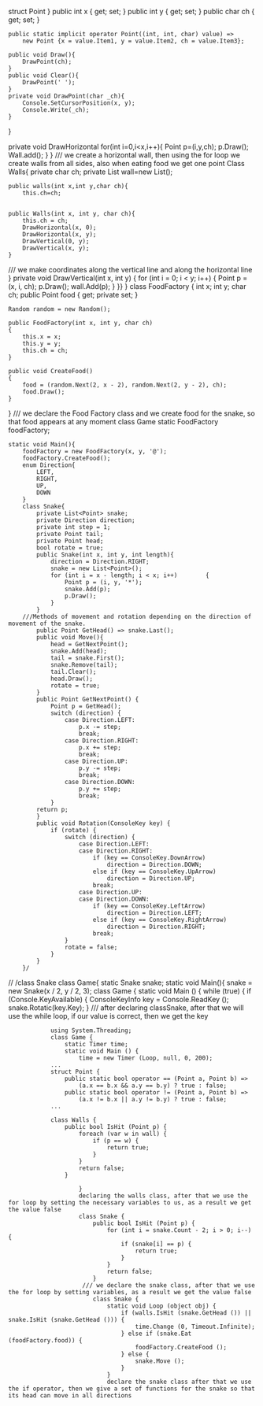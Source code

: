 struct Point }
public int x { get; set; }
    public int y { get; set; }
    public char ch { get; set; }

    public static implicit operator Point((int, int, char) value) => 
        new Point {x = value.Item1, y = value.Item2, ch = value.Item3};

    public void Draw(){
        DrawPoint(ch);
    }
    public void Clear(){
        DrawPoint(' ');
    }
    private void DrawPoint(char _ch){
        Console.SetCursorPosition(x, y);
        Console.Write(_ch);
    }
}

private void DrawHorizontal
    for(int i=0,i<x,i++){
        Point p=(i,y,ch);
p.Draw();
Wall.add();
    }
}
/// we create a horizontal wall, then using the for loop we create walls from all sides, also when eating food we get one point
Class Walls{
    private char ch; 
    private List<Point> wall=new List<Point>();

    public walls(int x,int y,char ch){
        this.ch=ch;

    
    public Walls(int x, int y, char ch){
        this.ch = ch;
        DrawHorizontal(x, 0);
        DrawHorizontal(x, y);
        DrawVertical(0, y);
        DrawVertical(x, y);
    }
/// we make coordinates along the vertical line and along the horizontal line
    }
    private void DrawVertical(int x, int y) {
        for (int i = 0; i < y; i++) {
            Point p = (x, i, ch);
            p.Draw();
            wall.Add(p);
        }
    }}
}
class FoodFactory
{
    int x;
    int y;
    char ch;
    public Point food { get; private set; }

    Random random = new Random();

    public FoodFactory(int x, int y, char ch)
    {
        this.x = x;
        this.y = y;
        this.ch = ch;
    }

    public void CreateFood()
    {
        food = (random.Next(2, x - 2), random.Next(2, y - 2), ch);
        food.Draw();
    }
}
/// we declare the Food Factory class and we create food for the snake, so that food appears at any moment
class Game
    static FoodFactory foodFactory;

    static void Main(){
        foodFactory = new FoodFactory(x, y, '@');
        foodFactory.CreateFood();
        enum Direction{
            LEFT,
            RIGHT,
            UP,
            DOWN
        }
        class Snake{
            private List<Point> snake;
            private Direction direction;
            private int step = 1;
            private Point tail;
            private Point head;
            bool rotate = true;
            public Snake(int x, int y, int length){
                direction = Direction.RIGHT;
                snake = new List<Point>();
                for (int i = x - length; i < x; i++)        {
                    Point p = (i, y, '*');
                    snake.Add(p);
                    p.Draw();
                }
            }
        ///Methods of movement and rotation depending on the direction of movement of the snake.
            public Point GetHead() => snake.Last();
            public void Move(){
                head = GetNextPoint();
                snake.Add(head);
                tail = snake.First();
                snake.Remove(tail);
                tail.Clear();
                head.Draw();
                rotate = true;
            }
            public Point GetNextPoint() {
                Point p = GetHead();
                switch (direction) {
                    case Direction.LEFT:
                        p.x -= step;
                        break;
                    case Direction.RIGHT:
                        p.x += step;
                        break;
                    case Direction.UP:
                        p.y -= step;
                        break;
                    case Direction.DOWN:
                        p.y += step;
                        break;
                }
            return p;
            }
            public void Rotation(ConsoleKey key) {
                if (rotate) {
                    switch (direction) {
                        case Direction.LEFT:
                        case Direction.RIGHT:
                            if (key == ConsoleKey.DownArrow)
                                direction = Direction.DOWN;
                            else if (key == ConsoleKey.UpArrow)
                                direction = Direction.UP;
                            break;
                        case Direction.UP:
                        case Direction.DOWN:
                            if (key == ConsoleKey.LeftArrow)
                                direction = Direction.LEFT;
                            else if (key == ConsoleKey.RightArrow)
                                direction = Direction.RIGHT;
                            break;
                    }
                    rotate = false;
                }
            }
        }/
// /class Snake
        class Game{
            static Snake snake;
            static void Main(){
                snake = new Snake(x / 2, y / 2, 3);
                class Game {
                    static void Main () {
                        while (true) {
                            if (Console.KeyAvailable) {
                                ConsoleKeyInfo key = Console.ReadKey ();
                                snake.Rotatiс(key.Key);
                            }
              /// after declaring classSnake, after that we will use the while loop, if our value is correct, then we get the key

                using System.Threading;
                class Game {
                    static Timer time;
                    static void Main () {
                        time = new Timer (Loop, null, 0, 200);
                ...
                struct Point {
                    public static bool operator == (Point a, Point b) => 
                        (a.x == b.x && a.y == b.y) ? true : false;
                    public static bool operator != (Point a, Point b) => 
                        (a.x != b.x || a.y != b.y) ? true : false;
                ...

                class Walls {
                    public bool IsHit (Point p) {
                        foreach (var w in wall) {
                            if (p == w) {
                                return true;
                            }
                        }
                        return false;
                    }
                 
                        }
                        declaring the walls class, after that we use the for loop by setting the necessary variables to us, as a result we get the value false
                        class Snake {
                            public bool IsHit (Point p) {
                                for (int i = snake.Count - 2; i > 0; i--) {
                                    if (snake[i] == p) {
                                        return true;
                                    }
                                }
                                return false;
                            }
                         /// we declare the snake class, after that we use the for loop by setting variables, as a result we get the value false
                            class Snake {
                                static void Loop (object obj) {
                                    if (walls.IsHit (snake.GetHead ()) || snake.IsHit (snake.GetHead ())) {
                                        time.Change (0, Timeout.Infinite);
                                    } else if (snake.Eat (foodFactory.food)) {
                                        foodFactory.CreateFood ();
                                    } else {
                                        snake.Move ();
                                    }
                                }
                                declare the snake class after that we use the if operator, then we give a set of functions for the snake so that its head can move in all directions

